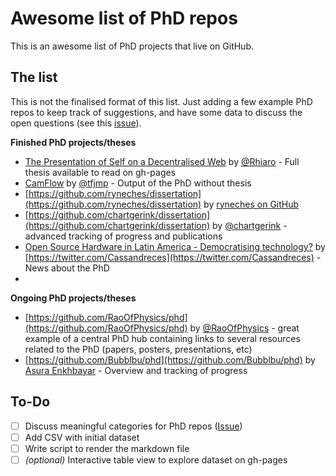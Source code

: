 # Awesome list of PhD repos

This is an awesome list of PhD projects that live on GitHub.

## The list

This is not the finalised format of this list. Just adding a few example PhD repos to keep track of suggestions, and have some data to discuss the open questions (see this [issue](https://github.com/Bubblbu/list-of-phd-repos-on-github/issues/1)).

**Finished PhD projects/theses**
- [The Presentation of Self on a Decentralised Web](https://github.com/rhiaro/thesis) by [@Rhiaro](https://twitter.com/rhiaro) - Full thesis available to read on gh-pages
- [CamFlow](https://github.com/CamFlow) by [@tfjmp](https://twitter.com/tfjmp) - Output of the PhD without thesis
- [https://github.com/ryneches/dissertation](https://github.com/ryneches/dissertation) by [ryneches on GitHub](https://github.com/ryneches)
- [https://github.com/chartgerink/dissertation](https://github.com/chartgerink/dissertation) by [@chartgerink](https://twitter.com/chartgerink) - advanced tracking of progress and publications
- [Open Source Hardware in Latin America - Democratising technology?](https://github.com/thessaly/phd) by [https://twitter.com/Cassandreces](https://twitter.com/Cassandreces) - News about the PhD
- 
**Ongoing PhD projects/theses**

- [https://github.com/RaoOfPhysics/phd](https://github.com/RaoOfPhysics/phd) by [@RaoOfPhysics](https://twitter.com/RaoOfPhysics) - great example of a central PhD hub containing links to several resources related to the PhD (papers, posters, presentations, etc)
- [https://github.com/Bubblbu/phd](https://github.com/Bubblbu/phd) by [Asura Enkhbayar](https://twitter.com/AsuraEnkhbayar) - Overview and tracking of progress

## To-Do

- [ ] Discuss meaningful categories for PhD repos ([Issue](https://github.com/Bubblbu/list-of-phd-repos-on-github/issues/1))
- [ ] Add CSV with initial dataset
- [ ] Write script to render the markdown file
- [ ] *(optional)* Interactive table view to explore dataset on gh-pages

